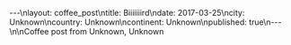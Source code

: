 ---\nlayout: coffee_post\ntitle: Biiiiiiird\ndate: 2017-03-25\ncity: Unknown\ncountry: Unknown\ncontinent: Unknown\npublished: true\n---\n\nCoffee post from Unknown, Unknown